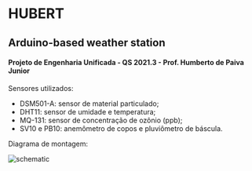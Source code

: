# HUBERT
## Arduino-based weather station

#### Projeto de Engenharia Unificada - QS 2021.3 - Prof. Humberto de Paiva Junior

Sensores utilizados:

- DSM501-A: sensor de material particulado;
- DHT11: sensor de umidade e temperatura;
- MQ-131: sensor de concentração de ozônio (ppb);
- SV10 e PB10: anemômetro de copos e pluviômetro de báscula.

Diagrama de montagem:

![schematic](https://user-images.githubusercontent.com/94772458/145476771-70985659-6301-423f-b4dc-afd165ce0f9a.png)
